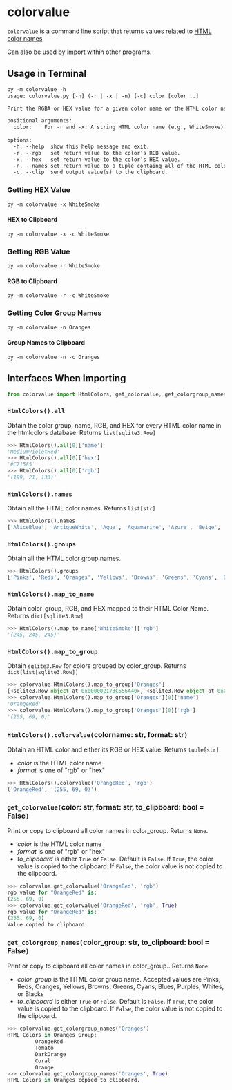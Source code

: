 # colorvalue

`colorvalue` is a command line script that returns values related to [HTML color names](https://en.wikipedia.org/wiki/Web_colors#HTML_color_names "Web colors - HTML color names | Wikipedia")

Can also be used by import within other programs.

## Usage in Terminal

```txt
py -m colorvalue -h
usage: colorvalue.py [-h] (-r | -x | -n) [-c] color [color ..]

Print the RGBA or HEX value for a given color name or the HTML color names in the given color group.

positional arguments:
  color:    For -r and -x: A string HTML color name (e.g., WhiteSmoke). Can also be written with a space. (e.g., White Smoke)
 
options:
  -h, --help  show this help message and exit.
  -r, --rgb   set return value to the color's RGB value.
  -x, --hex   set return value to the color's HEX value.
  -n, --names set return value to a tuple containg all of the HTML color names in the given color group.
  -c, --clip  send output value(s) to the clipboard.
```

### Getting HEX Value

```shell
py -m colorvalue -x WhiteSmoke
```


#### HEX to Clipboard

```shell
py -m colorvalue -x -c WhiteSmoke
```

### Getting RGB Value

```shell
py -m colorvalue -r WhiteSmoke
```

#### RGB to Clipboard

```shell
py -m colorvalue -r -c WhiteSmoke
```

### Getting Color Group Names

```shell
py -m colorvalue -n Oranges
```

#### Group Names to Clipboard

```shell
py -m colorvalue -n -c Oranges
```

## Interfaces When Importing

```python
from colorvalue import HtmlColors, get_colorvalue, get_colorgroup_names
```

### `HtmlColors().all`

Obtain the color group, name, RGB, and HEX for every HTML color name in the htmlcolors database. Returns `list[sqlite3.Row]`

```python
>>> HtmlColors().all[0]['name']
'MediumVioletRed'
>>> HtmlColors().all[0]['hex']  
'#C71585'
>>> HtmlColors().all[0]['rgb']  
'(199, 21, 133)'
```

### `HtmlColors().names`

Obtain all the HTML color names. Returns `list[str]`

```python
>>> HtmlColors().names
['AliceBlue', 'AntiqueWhite', 'Aqua', 'Aquamarine', 'Azure', 'Beige', 'Bisque', 'Black', 'BlanchedAlmond', 'Blue', 'BlueViolet', 'Brown', 'Burlywood', 'CadetBlue', 'Chartreuse', 'Chocolate', 'Coral', 'CornflowerBlue', 'Cornsilk', 'Crimson', 'Cyan', 'DarkBlue', 'DarkCyan', 'DarkGoldenrod', 'DarkGray', 'DarkGreen', 'DarkKhaki', 'DarkMagenta', 'DarkOliveGreen', 'DarkOrange', 'DarkOrchid', 'DarkRed', 'DarkSalmon', 'DarkSeaGreen', 'DarkSlateBlue', 'DarkSlateGray', 'DarkTurquoise', 'DarkViolet', 'DeepPink', 'DeepSkyBlue', 'DimGray', 'DodgerBlue', 'Firebrick', 'FloralWhite', 'ForestGreen', 'Fuchsia', 'Gainsboro', 'GhostWhite', 'Gold', 'Goldenrod', 'Gray', 'Green', 'GreenYellow', 'Honeydew', 'HotPink', 'IndianRed', 'Indigo', 'Ivory', 'Khaki', 'Lavender', 'LavenderBlush', 'LawnGreen', 'LemonChiffon', 'LightBlue', 'LightCoral', 'LightCyan', 'LightGoldenrodYellow', 'LightGray', 'LightGreen', 'LightPink', 'LightSalmon', 'LightSeaGreen', 'LightSkyBlue', 'LightSlateGray', 'LightSteelBlue', 'LightYellow', 'Lime', 'LimeGreen', 'Linen', 'Magenta', 'Maroon', 'MediumAquamarine', 'MediumBlue', 'MediumOrchid', 'MediumPurple', 'MediumSeaGreen', 'MediumSlateBlue', 'MediumSpringGreen', 'MediumTurquoise', 'MediumVioletRed', 'MidnightBlue', 'MintCream', 'MistyRose', 'Moccasin', 'NavajoWhite', 'Navy', 'OldLace', 'Olive', 'OliveDrab', 'Orange', 'OrangeRed', 'Orchid', 'PaleGoldenrod', 'PaleGreen', 'PaleTurquoise', 'PaleVioletRed', 'PapayaWhip', 'PeachPuff', 'Peru', 'Pink', 'Plum', 'PowderBlue', 'Purple', 'Red', 'RosyBrown', 'RoyalBlue', 'SaddleBrown', 'Salmon', 'SandyBrown', 'SeaGreen', 'Seashell', 'Sienna', 'Silver', 'SkyBlue', 'SlateBlue', 'SlateGray', 'Snow', 'SpringGreen', 'SteelBlue', 'Tan', 'Teal', 'Thistle', 'Tomato', 'Turquoise', 'Violet', 'Wheat', 'White', 'WhiteSmoke', 'Yellow', 'YellowGreen']
```

### `HtmlColors().groups`

Obtain all the HTML color group names.

```python
>>> HtmlColors().groups
['Pinks', 'Reds', 'Oranges', 'Yellows', 'Browns', 'Greens', 'Cyans', 'Blues', 'Purples', 'Whites', 'Blacks']
```

### `HtmlColors().map_to_name`

Obtain color_group, RGB, and HEX mapped to their HTML Color Name. Returns `dict[sqlite3.Row]`

```python
>>> HtmlColors().map_to_name['WhiteSmoke']['rgb']
'(245, 245, 245)'
```

### `HtmlColors().map_to_group`

Obtain `sqlite3.Row` for colors grouped by color_group. Returns `dict[list[sqlite3.Row]]`

```python
>>> colorvalue.HtmlColors().map_to_group['Oranges']  
[<sqlite3.Row object at 0x000002173C556A40>, <sqlite3.Row object at 0x000002173C556A10>, <sqlite3.Row object at 0x000002173C5569E0>, <sqlite3.Row object at 0x000002173C5569B0>, <sqlite3.Row object at 0x000002173C556950>]
>>> colorvalue.HtmlColors().map_to_group['Oranges'][0]['name']
'OrangeRed'
>>> colorvalue.HtmlColors().map_to_group['Oranges'][0]['rgb']
'(255, 69, 0)'
```
### `HtmlColors().colorvalue(`colorname: str, format: str`)`

Obtain an HTML color and either its RGB or HEX value. Returns `tuple[str]`.

- *color* is the HTML color name
- *format* is one of "rgb" or "hex"

```python
>>> HtmlColors().colorvalue('OrangeRed', 'rgb')
('OrangeRed', '(255, 69, 0)')
```

### `get_colorvalue(`color: str, format: str, to_clipboard: bool = False`)`

Print or copy to clipboard all color names in color_group. Returns `None`.

- *color* is the HTML color name
- *format* is one of "rgb" or "hex"
- *to_clipboard* is either `True` or `False`. Default is `False`. If `True`, the color value is copied to the clipboard. If `False`, the color value is not copied to the clipboard.

```python
>>> colorvalue.get_colorvalue('OrangeRed', 'rgb')
rgb value for "OrangeRed" is:
(255, 69, 0)
>>> colorvalue.get_colorvalue('OrangeRed', 'rgb', True) 
rgb value for "OrangeRed" is:
(255, 69, 0)
Value copied to clipboard.
```

### `get_colorgroup_names(`color_group: str, to_clipboard: bool = False`)`

Print or copy to clipboard all color names in color_group.. Returns `None`.

- *color_group* is the HTML color group name. Accepted values are Pinks, Reds, Oranges, Yellows, Browns, Greens, Cyans, Blues, Purples, Whites,  or Blacks
- *to_clipboard* is either `True` or `False`. Default is `False`. If `True`, the color value is copied to the clipboard. If `False`, the color value is not copied to the clipboard.

```python
>>> colorvalue.get_colorgroup_names('Oranges')
HTML Colors in Oranges Group:
         OrangeRed
         Tomato
         DarkOrange
         Coral
         Orange
>>> colorvalue.get_colorgroup_names('Oranges', True) 
HTML Colors in Oranges copied to clipboard.
```
